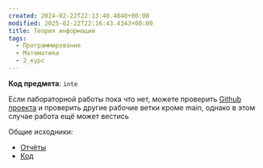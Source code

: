 ```yaml
---
created: 2024-02-22T22:13:48.4848+00:00
modified: 2025-02-22T22:16:43.4343+00:00
title: Теория информации
tags:
  - Программирование
  - Математика
  - 2_курс
---
```

**Код предмета**: `inte`

Если лабораторной работы пока что нет, можете проверить [Github проекта](https://github.com/IAmProgrammist/lab_materials) и проверить другие рабочие ветки кроме main, однако в этом случае работа ещё может вестись 

Общие исходники:
- [Отчёты](https://github.com/IAmProgrammist/lab_materials/tree/main/%D0%A2%D0%B5%D0%BE%D1%80%D0%B8%D1%8F%20%D0%B8%D0%BD%D1%84%D0%BE%D1%80%D0%BC%D0%B0%D1%86%D0%B8%D0%B8)
- [Код](https://github.com/IAmProgrammist/information_theory)
